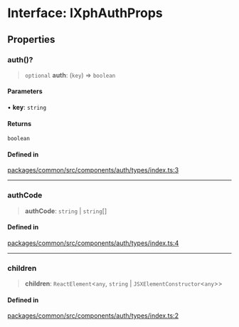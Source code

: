 # Interface: IXphAuthProps

## Properties

### auth()?

> `optional` **auth**: (`key`) => `boolean`

#### Parameters

• **key**: `string`

#### Returns

`boolean`

#### Defined in

[packages/common/src/components/auth/types/index.ts:3](https://github.com/XiaoPiHong/xph-crud/blob/300d288b2cb7d1d481589252292dd1816109678d/packages/common/src/components/auth/types/index.ts#L3)

***

### authCode

> **authCode**: `string` \| `string`[]

#### Defined in

[packages/common/src/components/auth/types/index.ts:4](https://github.com/XiaoPiHong/xph-crud/blob/300d288b2cb7d1d481589252292dd1816109678d/packages/common/src/components/auth/types/index.ts#L4)

***

### children

> **children**: `ReactElement`\<`any`, `string` \| `JSXElementConstructor`\<`any`\>\>

#### Defined in

[packages/common/src/components/auth/types/index.ts:2](https://github.com/XiaoPiHong/xph-crud/blob/300d288b2cb7d1d481589252292dd1816109678d/packages/common/src/components/auth/types/index.ts#L2)
